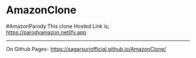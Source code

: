 # AmazonClone
#AmazonParody
This clone Hosted Link is;  https://parodyamazon.netlify.app <hr> On Github Pages- https://sagarsuriofficial.github.io/AmazonClone/
